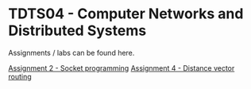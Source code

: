 # TDTS04 - Computer Networks and Distributed Systems



Assignments / labs can be found here.

[Assignment 2 - Socket programming](https://github.com/FraudMomo/TDTS04/tree/assignment-2)
[Assignment 4 - Distance vector routing](https://github.com/FraudMomo/TDTS04/tree/assignment-4)
